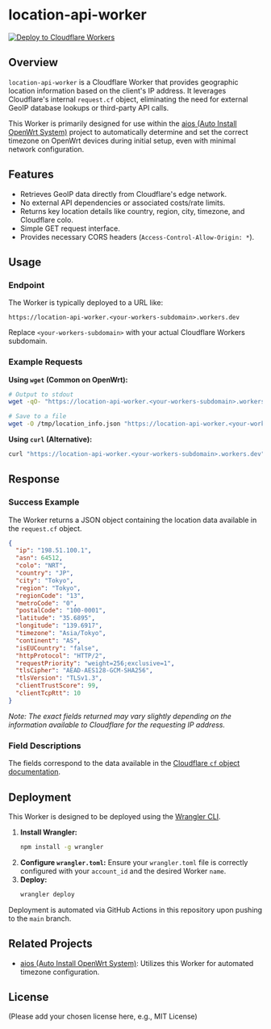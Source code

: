 # location-api-worker

[![Deploy to Cloudflare Workers](https://github.com/site-u2023/location-api-worker/actions/workflows/deploy.yml/badge.svg)](https://github.com/site-u2023/location-api-worker/actions/workflows/deploy.yml)

## Overview

`location-api-worker` is a Cloudflare Worker that provides geographic location information based on the client's IP address. It leverages Cloudflare's internal `request.cf` object, eliminating the need for external GeoIP database lookups or third-party API calls.

This Worker is primarily designed for use within the [aios (Auto Install OpenWrt System)](https://github.com/site-u2023/aios) project to automatically determine and set the correct timezone on OpenWrt devices during initial setup, even with minimal network configuration.

## Features

*   Retrieves GeoIP data directly from Cloudflare's edge network.
*   No external API dependencies or associated costs/rate limits.
*   Returns key location details like country, region, city, timezone, and Cloudflare colo.
*   Simple GET request interface.
*   Provides necessary CORS headers (`Access-Control-Allow-Origin: *`).

## Usage

### Endpoint

The Worker is typically deployed to a URL like:

```
https://location-api-worker.<your-workers-subdomain>.workers.dev
```

Replace `<your-workers-subdomain>` with your actual Cloudflare Workers subdomain.

### Example Requests

**Using `wget` (Common on OpenWrt):**

```bash
# Output to stdout
wget -qO- "https://location-api-worker.<your-workers-subdomain>.workers.dev"

# Save to a file
wget -O /tmp/location_info.json "https://location-api-worker.<your-workers-subdomain>.workers.dev"
```

**Using `curl` (Alternative):**

```bash
curl "https://location-api-worker.<your-workers-subdomain>.workers.dev"
```

## Response

### Success Example

The Worker returns a JSON object containing the location data available in the `request.cf` object.

```json
{
  "ip": "198.51.100.1",
  "asn": 64512,
  "colo": "NRT",
  "country": "JP",
  "city": "Tokyo",
  "region": "Tokyo",
  "regionCode": "13",
  "metroCode": "0",
  "postalCode": "100-0001",
  "latitude": "35.6895",
  "longitude": "139.6917",
  "timezone": "Asia/Tokyo",
  "continent": "AS",
  "isEUCountry": "false",
  "httpProtocol": "HTTP/2",
  "requestPriority": "weight=256;exclusive=1",
  "tlsCipher": "AEAD-AES128-GCM-SHA256",
  "tlsVersion": "TLSv1.3",
  "clientTrustScore": 99,
  "clientTcpRtt": 10
}
```

*Note: The exact fields returned may vary slightly depending on the information available to Cloudflare for the requesting IP address.*

### Field Descriptions

The fields correspond to the data available in the [Cloudflare `cf` object documentation](https://developers.cloudflare.com/workers/runtime-apis/request/#incomingrequestcfproperties).

## Deployment

This Worker is designed to be deployed using the [Wrangler CLI](https://developers.cloudflare.com/workers/wrangler/).

1.  **Install Wrangler:**
    ```bash
    npm install -g wrangler
    ```
2.  **Configure `wrangler.toml`:**
    Ensure your `wrangler.toml` file is correctly configured with your `account_id` and the desired Worker `name`.
3.  **Deploy:**
    ```bash
    wrangler deploy
    ```

Deployment is automated via GitHub Actions in this repository upon pushing to the `main` branch.

## Related Projects

*   [aios (Auto Install OpenWrt System)](https://github.com/site-u2023/aios): Utilizes this Worker for automated timezone configuration.

## License

(Please add your chosen license here, e.g., MIT License)
```
